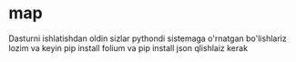 # map

Dasturni ishlatishdan oldin sizlar pythondi sistemaga o'rnatgan bo'lishlariz lozim va keyin pip install folium va pip install json qlishlaiz kerak
